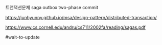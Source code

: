 트랜잭션문제
saga
outbox
two-phase commit

https://junhyunny.github.io/msa/design-pattern/distributed-transaction/

https://www.cs.cornell.edu/andru/cs711/2002fa/reading/sagas.pdf

#wait-to-update 